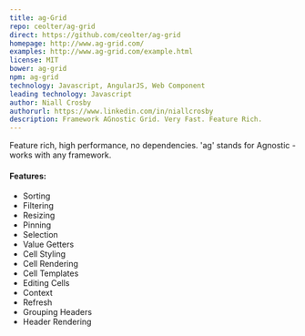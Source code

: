 ```yaml
---
title: ag-Grid
repo: ceolter/ag-grid
direct: https://github.com/ceolter/ag-grid
homepage: http://www.ag-grid.com/
examples: http://www.ag-grid.com/example.html
license: MIT
bower: ag-grid
npm: ag-grid
technology: Javascript, AngularJS, Web Component
leading technology: Javascript
author: Niall Crosby
authorurl: https://www.linkedin.com/in/niallcrosby
description: Framework AGnostic Grid. Very Fast. Feature Rich.
---
```


Feature rich, high performance, no dependencies.
'ag' stands for Agnostic - works with any framework.

#### Features:

* Sorting
* Filtering
* Resizing
* Pinning
* Selection
* Value Getters
* Cell Styling
* Cell Rendering
* Cell Templates
* Editing Cells
* Context
* Refresh
* Grouping Headers
* Header Rendering

